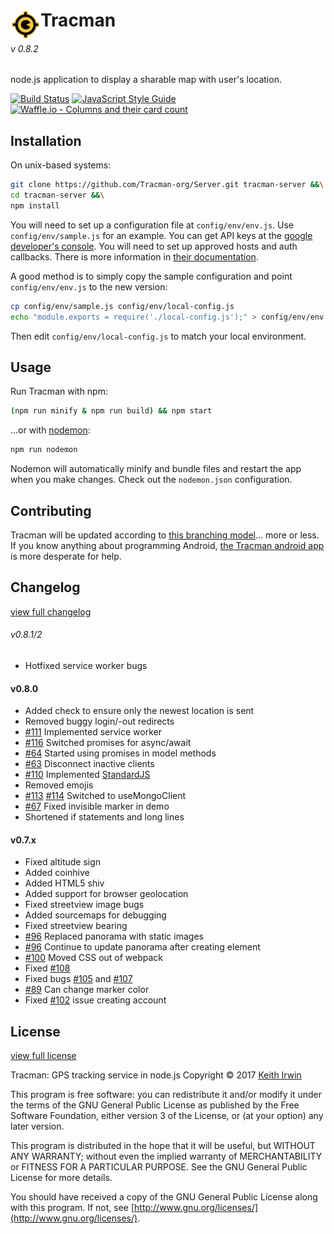 # <img align="left" src="/static/img/icon/by/48.png" alt="T" title="The Tracman Logo">Tracman
###### v 0.8.2

node.js application to display a sharable map with user's location.

[![Build Status](https://travis-ci.org/Tracman-org/Server.svg?branch=develop)](https://travis-ci.org/Tracman-org/Server)
[![JavaScript Style Guide](https://img.shields.io/badge/code_style-standard-brightgreen.svg)](https://standardjs.com)
[![Waffle.io - Columns and their card count](https://badge.waffle.io/Tracman-org/Server.svg?columns=all)](https://waffle.io/Tracman-org/Server)

## Installation

On unix-based systems:

```sh
git clone https://github.com/Tracman-org/Server.git tracman-server &&\
cd tracman-server &&\
npm install
```

You will need to set up a configuration file at `config/env/env.js`.  Use `config/env/sample.js` for an example.  You can get API keys at the [google developer's console](https://console.developers.google.com/apis/credentials).  You will need to set up approved hosts and auth callbacks.  There is more information in [their documentation](https://support.google.com/googleapi/answer/6158857?hl=en).

A good method is to simply copy the sample configuration and point `config/env/env.js` to the new version:

```sh
cp config/env/sample.js config/env/local-config.js
echo "module.exports = require('./local-config.js');" > config/env/env.js
```

Then edit `config/env/local-config.js` to match your local environment.


## Usage

Run Tracman with npm:

```sh
(npm run minify & npm run build) && npm start
```

...or with [nodemon](https://nodemon.io/):

```sh
npm run nodemon
```

Nodemon will automatically minify and bundle files and restart the app when you make changes.  Check out the `nodemon.json` configuration.


## Contributing

Tracman will be updated according to [this branching model](http://nvie.com/posts/a-successful-git-branching-model)... more or less.  If you know anything about programming Android, [the Tracman android app](https://github.com/Tracman-org/Android) is more desperate for help.


## Changelog

[view full changelog](CHANGELOG.md)

###### v0.8.1/2
* Hotfixed service worker bugs

#### v0.8.0
* Added check to ensure only the newest location is sent
* Removed buggy login/-out redirects
* [#111](https://github.com/Tracman-org/Server/issues/111) Implemented service worker
* [#116](https://github.com/Tracman-org/Server/issues/116) Switched promises for async/await
* [#64](https://github.com/Tracman-org/Server/issues/64) Started using promises in model methods
* [#63](https://github.com/Tracman-org/Server/issues/63) Disconnect inactive clients
* [#110](https://github.com/Tracman-org/Server/issues/110) Implemented [StandardJS](https://standardjs.com/)
* Removed emojis
* [#113](https://github.com/Tracman-org/Server/issues/113) [#114](https://github.com/Tracman-org/Server/issues/114) Switched to useMongoClient
* [#67](https://github.com/Tracman-org/Server/issues/67) Fixed invisible marker in demo
* Shortened if statements and long lines

#### v0.7.x
* Fixed altitude sign
* Added coinhive
* Added HTML5 shiv
* Added support for browser geolocation
* Fixed streetview image bugs
* Added sourcemaps for debugging
* Fixed streetview bearing
* [#96](https://github.com/Tracman-org/Server/issues/96) Replaced panorama with static images
* [#96](https://github.com/Tracman-org/Server/issues/96) Continue to update panorama after creating element
* [#100](https://github.com/Tracman-org/Server/issues/100) Moved CSS out of webpack
* Fixed [#108](https://github.com/Tracman-org/Server/issues/108)
* Fixed bugs [#105](https://github.com/Tracman-org/Server/issues/105) and [#107](https://github.com/Tracman-org/Server/issues/107)
* [#89](https://github.com/Tracman-org/Server/issues/89) Can change marker color
* Fixed [#102](https://github.com/Tracman-org/Server/issues/102) issue creating account


## License

[view full license](LICENSE.md)

Tracman: GPS tracking service in node.js
Copyright © 2017 [Keith Irwin](https://www.keithirwin.us/)

This program is free software: you can redistribute it and/or modify it under the terms of the GNU General Public License as published by the Free Software Foundation, either version 3 of the License, or (at your option) any later version.

This program is distributed in the hope that it will be useful, but WITHOUT ANY WARRANTY; without even the implied warranty of MERCHANTABILITY or FITNESS FOR A PARTICULAR PURPOSE.  See the GNU General Public License for more details.

You should have received a copy of the GNU General Public License along with this program.  If not, see [http://www.gnu.org/licenses/](http://www.gnu.org/licenses/).
